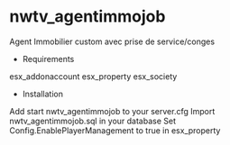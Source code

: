 # nwtv_agentimmojob
Agent Immobilier custom avec prise de service/conges

- Requirements

esx_addonaccount
esx_property
esx_society

- Installation

Add start nwtv_agentimmojob to your server.cfg
Import nwtv_agentimmojob.sql in your database
Set Config.EnablePlayerManagement to true in esx_property
